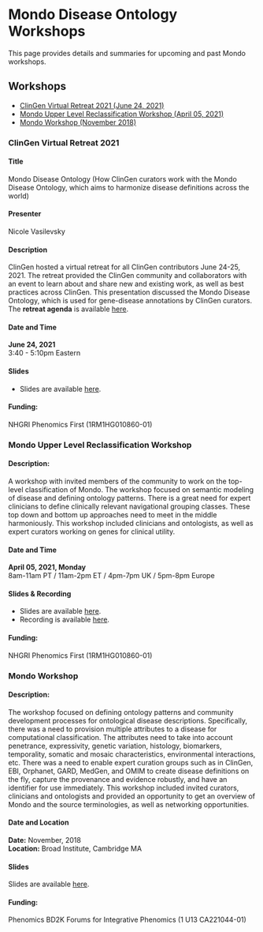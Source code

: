 ---
---
# Mondo Disease Ontology Workshops

This page provides details and summaries for upcoming and past Mondo workshops. 

## Workshops

- [ClinGen Virtual Retreat 2021 (June 24, 2021)](#june-2021)
- [Mondo Upper Level Reclassification Workshop (April 05, 2021)](#april-2021)
- [Mondo Workshop (November 2018)](#november-2018)

<a name="june-2021"></a> 
### ClinGen Virtual Retreat 2021

#### Title
Mondo Disease Ontology (How ClinGen curators work with the Mondo Disease Ontology, which aims to harmonize disease definitions across the world)

#### Presenter
Nicole Vasilevsky

#### Description

ClinGen hosted a virtual retreat for all ClinGen contributors June 24-25, 2021. The retreat provided the ClinGen community and collaborators with an event to learn about and share new and existing work, as well as best practices across ClinGen. This presentation discussed the Mondo Disease Ontology, which is used for gene-disease annotations by ClinGen curators. The **retreat agenda** is available [here](https://clinicalgenome.org/about/events/clingen-retreat-2021/agenda/).

#### Date and Time
**June 24, 2021**  
3:40 - 5:10pm Eastern

#### Slides

- Slides are available [here](https://figshare.com/articles/presentation/Mondo_Disease_Ontology_How_ClinGen_curators_work_with_the_Mondo_Disease_Ontology_which_aims_to_harmonize_disease_definitions_across_the_world_/15101529).

#### Funding:

NHGRI Phenomics First (1RM1HG010860-01)
 
<a name="april-2021"></a> 
### Mondo Upper Level Reclassification Workshop

#### Description: 
A workshop with invited members of the community to work on the top-level classification of Mondo. The workshop focused on semantic modeling of disease and defining ontology patterns. There is a great need for expert clinicians to define clinically relevant navigational grouping classes. These top down and bottom up approaches need to meet in the middle harmoniously. This workshop included clinicians and ontologists, as well as expert curators working on genes for clinical utility.

#### Date and Time
**April 05, 2021, Monday**  
8am-11am PT / 11am-2pm ET / 4pm-7pm UK / 5pm-8pm Europe

#### Slides & Recording

- Slides are available [here](https://docs.google.com/presentation/d/1wlxXxha2QAXxF-nca8heVsSQ8ifkI9FO0GkKzJCbu3o/edit).
- Recording is available [here](https://drive.google.com/file/d/1bksTsCk9RChMwvZ_7LMXymK1Yhfa91Ab/view?usp=sharing).

#### Funding:

NHGRI Phenomics First (1RM1HG010860-01)

<a name="november-2018"></a> 
### Mondo Workshop

#### Description: 

The workshop focused on defining ontology patterns and community development processes for ontological disease descriptions. Specifically, there was a need to provision multiple attributes to a disease for computational classification. The attributes need to take into account penetrance, expressivity, genetic variation, histology, biomarkers, temporality, somatic and mosaic characteristics, environmental interactions, etc. There was a need to enable expert curation groups such as in ClinGen, EBI, Orphanet, GARD, MedGen, and OMIM to create disease definitions on the fly, capture the provenance and evidence robustly, and have an identifier for use immediately. This workshop included invited curators, clinicians and ontologists and provided an opportunity to get an overview of Mondo and the source terminologies, as well as networking opportunities.

#### Date and Location
 
**Date:** November, 2018   
**Location:** Broad Institute, Cambridge MA

#### Slides

Slides are available [here](https://drive.google.com/drive/u/1/folders/1OV_3RCHk1GyDe2T1kobAF4aP7YD5ccfO).

#### Funding:

Phenomics BD2K Forums for Integrative Phenomics (1 U13 CA221044-01)
